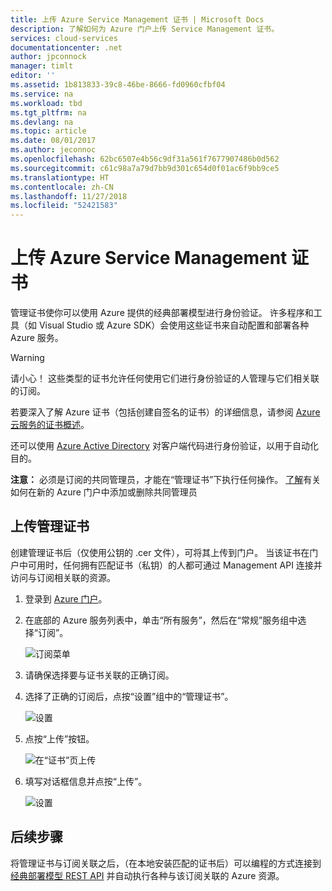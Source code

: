```yaml
---
title: 上传 Azure Service Management 证书 | Microsoft Docs
description: 了解如何为 Azure 门户上传 Service Management 证书。
services: cloud-services
documentationcenter: .net
author: jpconnock
manager: timlt
editor: ''
ms.assetid: 1b813833-39c8-46be-8666-fd0960cfbf04
ms.service: na
ms.workload: tbd
ms.tgt_pltfrm: na
ms.devlang: na
ms.topic: article
ms.date: 08/01/2017
ms.author: jeconnoc
ms.openlocfilehash: 62bc6507e4b56c9df31a561f7677907486b0d562
ms.sourcegitcommit: c61c98a7a79d7bb9d301c654d0f01ac6f9bb9ce5
ms.translationtype: HT
ms.contentlocale: zh-CN
ms.lasthandoff: 11/27/2018
ms.locfileid: "52421583"
---
```

# <a name="upload-an-azure-service-management-certificate"></a>上传 Azure Service Management 证书
管理证书使你可以使用 Azure 提供的经典部署模型进行身份验证。 许多程序和工具（如 Visual Studio 或 Azure SDK）会使用这些证书来自动配置和部署各种 Azure 服务。 

> [!WARNING]
> 请小心！ 这些类型的证书允许任何使用它们进行身份验证的人管理与它们相关联的订阅。
>
>

若要深入了解 Azure 证书（包括创建自签名的证书）的详细信息，请参阅 [Azure 云服务的证书概述](cloud-services/cloud-services-certs-create.md#what-are-management-certificates)。

还可以使用 [Azure Active Directory](https://azure.microsoft.com/services/active-directory/) 对客户端代码进行身份验证，以用于自动化目的。

**注意：** 必须是订阅的共同管理员，才能在“管理证书”下执行任何操作。 [了解](https://go.microsoft.com/fwlink/?linkid=849300)有关如何在新的 Azure 门户中添加或删除共同管理员 

## <a name="upload-a-management-certificate"></a>上传管理证书
创建管理证书后（仅使用公钥的 .cer 文件），可将其上传到门户。 当该证书在门户中可用时，任何拥有匹配证书（私钥）的人都可通过 Management API 连接并访问与订阅相关联的资源。

1. 登录到 [Azure 门户](https://portal.azure.com)。
2. 在底部的 Azure 服务列表中，单击“所有服务”，然后在“常规”服务组中选择“订阅”。

    ![订阅菜单](./media/azure-api-management-certs/subscriptions_menu.png)

3. 请确保选择要与证书关联的正确订阅。     
4. 选择了正确的订阅后，点按“设置”组中的“管理证书”。

    ![设置](./media/azure-api-management-certs/mgmtcerts_menu.png)

5. 点按“上传”按钮。

    ![在“证书”页上传](./media/azure-api-management-certs/certificates_page.png)
6. 填写对话框信息并点按“上传”。

    ![设置](./media/azure-api-management-certs/certificate_details.png)

## <a name="next-steps"></a>后续步骤
将管理证书与订阅关联之后，（在本地安装匹配的证书后）可以编程的方式连接到[经典部署模型 REST API](https://msdn.microsoft.com/library/azure/mt420159.aspx) 并自动执行各种与该订阅关联的 Azure 资源。

